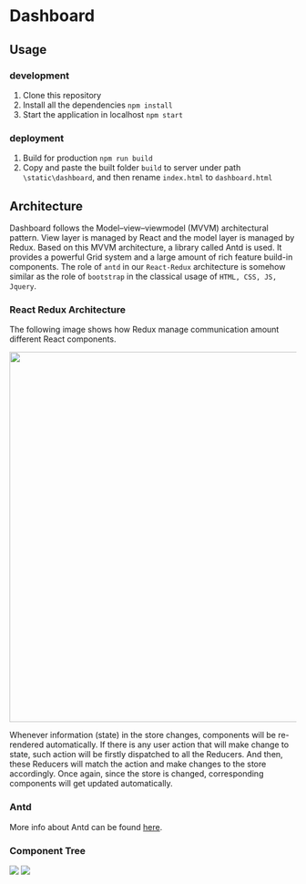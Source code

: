 # Dashboard 

## Usage

### development

1. Clone this repository
2. Install all the dependencies `npm install`
3. Start the application in localhost `npm start`

### deployment

1. Build for production `npm run build`
2. Copy and paste the built folder `build` to server under path `\static\dashboard`, and then rename `index.html` to `dashboard.html` 


## Architecture

Dashboard follows the Model–view–viewmodel (MVVM) architectural pattern. View layer is managed by React and the model layer is 
managed by Redux. Based on this MVVM architecture, a library called Antd is used. It provides a powerful Grid system and 
a large amount of rich feature build-in components. The role of `antd` in our `React-Redux` architecture is somehow similar as the role of
`bootstrap` in the classical usage of `HTML, CSS, JS, Jquery`.
 
### React Redux Architecture

The following image shows how Redux manage communication amount different React components.  

<img src="http://i.imgur.com/DUiL9yn.png" width="650">

Whenever information (state) in the store changes, components will be re-rendered automatically. 
If there is any user action that will make change to state, such action will be firstly dispatched to all the Reducers.
And then, these Reducers will match the action and make changes to the store accordingly. 
Once again, since the store is changed, corresponding components will get updated automatically.

### Antd

More info about Antd can be found [here](https://ant.design/docs/react/introduce).


### Component Tree
![](https://github.com/shenlin192/myNotes/blob/master/Images/dashboard/dashboard_architecture_1%20.png)
![](https://github.com/shenlin192/myNotes/blob/master/Images/dashboard/dashboard_architecture_1%20.png)
